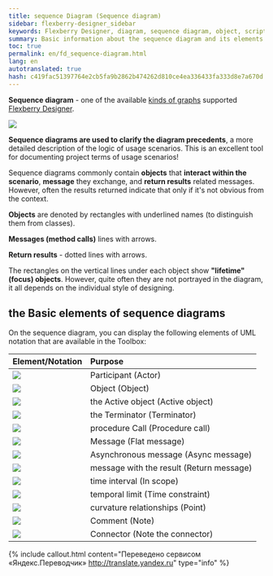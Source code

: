 ```yaml
--- 
title: sequence Diagram (Sequence diagram) 
sidebar: flexberry-designer_sidebar 
keywords: Flexberry Designer, diagram, sequence diagram, object, script, lifetime, actor, procedure 
summary: Basic information about the sequence diagram and its elements 
toc: true 
permalink: en/fd_sequence-diagram.html 
lang: en 
autotranslated: true 
hash: c419fac51397764e2cb5fa9b2862b474262d810ce4ea336433fa333d8e7a670d 
--- 
```


**Sequence diagram** - one of the available [kinds of graphs](fd_editing-diagram.html) supported [Flexberry Designer](fd_flexberry-designer.html). 

![](/images/pages/products/flexberry-designer/diagram/sequence-diagram.png) 

**Sequence diagrams are used to clarify the diagram precedents**, a more detailed description of the logic of usage scenarios. This is an excellent tool for documenting project terms of usage scenarios! 

Sequence diagrams commonly contain **objects** that **interact within the scenario**, **message** they exchange, and **return results** related messages. However, often the results returned indicate that only if it's not obvious from the context. 

**Objects** are denoted by rectangles with underlined names (to distinguish them from classes). 

**Messages (method calls)** lines with arrows. 

**Return results** - dotted lines with arrows. 

The rectangles on the vertical lines under each object show **"lifetime" (focus) objects**. However, quite often they are not portrayed in the diagram, it all depends on the individual style of designing. 

## the Basic elements of sequence diagrams 

On the sequence diagram, you can display the following elements of UML notation that are available in the Toolbox: 

Element/Notation | Purpose 
:-----------------------------------------|:------------------------------------------------------- 
![](/images/pages/products/flexberry-designer/diagram/actor.jpg) | Participant (Actor) 
![](/images/pages/products/flexberry-designer/diagram/objectseq.jpg) | Object (Object) 
![](/images/pages/products/flexberry-designer/diagram/activeobjectseq.jpg) | the Active object (Active object) 
![](/images/pages/products/flexberry-designer/diagram/terminator.jpg) | the Terminator (Terminator) 
![](/images/pages/products/flexberry-designer/diagram/fwdnestedmsg.jpg) | procedure Call (Procedure call) 
![](/images/pages/products/flexberry-designer/diagram/fwdmessage.jpg) | Message (Flat message) 
![](/images/pages/products/flexberry-designer/diagram/fwdasyncmsg.jpg) | Asynchronous message (Async message) 
![](/images/pages/products/flexberry-designer/diagram/dependency.jpg) | message with the result (Return message) 
![](/images/pages/products/flexberry-designer/diagram/inscope.jpg) | time interval (In scope) 
![](/images/pages/products/flexberry-designer/diagram/timeconstraint.jpg) | temporal limit (Time constraint) 
![](/images/pages/products/flexberry-designer/diagram/corner.jpg) | curvature relationships (Point) 
![](/images/pages/products/flexberry-designer/diagram/note.jpg) | Comment (Note) 
![](/images/pages/products/flexberry-designer/diagram/noteconn.jpg) | Connector (Note the connector) 



{% include callout.html content="Переведено сервисом «Яндекс.Переводчик» <http://translate.yandex.ru>" type="info" %}